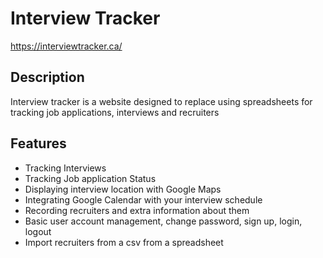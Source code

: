 # Interview Tracker
https://interviewtracker.ca/

## Description
Interview tracker is a website designed to replace using spreadsheets for tracking job applications, interviews and recruiters

## Features
- Tracking Interviews
- Tracking Job application Status
- Displaying interview location with Google Maps
- Integrating Google Calendar with your interview schedule
- Recording recruiters and extra information about them
- Basic user account management, change password, sign up, login, logout
- Import recruiters from a csv from a spreadsheet
